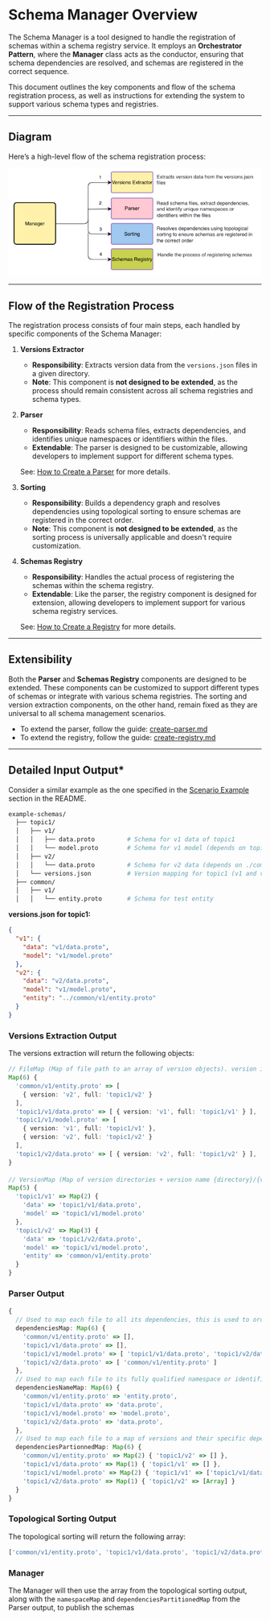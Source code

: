 # Schema Manager Overview

The Schema Manager is a tool designed to handle the registration of schemas within a schema registry service. It employs an **Orchestrator Pattern**, where the **Manager** class acts as the conductor, ensuring that schema dependencies are resolved, and schemas are registered in the correct sequence.

This document outlines the key components and flow of the schema registration process, as well as instructions for extending the system to support various schema types and registries.

---

## **Diagram**

Here’s a high-level flow of the schema registration process:

![Schema Manager Diagram](assets/overview-diagram.png)

---

## **Flow of the Registration Process**

The registration process consists of four main steps, each handled by specific components of the Schema Manager:

1. **Versions Extractor**

   - **Responsibility**: Extracts version data from the `versions.json` files in a given directory.
   - **Note**: This component is **not designed to be extended**, as the process should remain consistent across all schema registries and schema types.

2. **Parser**

   - **Responsibility**: Reads schema files, extracts dependencies, and identifies unique namespaces or identifiers within the files.
   - **Extendable**: The parser is designed to be customizable, allowing developers to implement support for different schema types.

   See: [How to Create a Parser](create-parser.md) for more details.

3. **Sorting**

   - **Responsibility**: Builds a dependency graph and resolves dependencies using topological sorting to ensure schemas are registered in the correct order.
   - **Note**: This component is **not designed to be extended**, as the sorting process is universally applicable and doesn't require customization.

4. **Schemas Registry**

   - **Responsibility**: Handles the actual process of registering the schemas within the schema registry.
   - **Extendable**: Like the parser, the registry component is designed for extension, allowing developers to implement support for various schema registry services.

   See: [How to Create a Registry](create-registry.md) for more details.

---

## **Extensibility**

Both the **Parser** and **Schemas Registry** components are designed to be extended. These components can be customized to support different types of schemas or integrate with various schema registries. The sorting and version extraction components, on the other hand, remain fixed as they are universal to all schema management scenarios.

- To extend the parser, follow the guide: [create-parser.md](create-parser.md)
- To extend the registry, follow the guide: [create-registry.md](create-registry.md)

---

## **Detailed Input Output\***

Consider a similar example as the one specified in the [Scenario Example](../README.md#scenario-example) section in the README.

```bash
example-schemas/
  ├── topic1/
  │   ├── v1/
  │   │   ├── data.proto         # Schema for v1 data of topic1
  │   │   └── model.proto        # Schema for v1 model (depends on topic1/v1/data.proto)
  │   ├── v2/
  │   │   └── data.proto         # Schema for v2 data (depends on ./common/v1/entity.proto)
  │   └── versions.json          # Version mapping for topic1 (v1 and v2)
  ├── common/
  │   ├── v1/
  │   │   └── entity.proto       # Schema for test entity
```

**versions.json for topic1:**

```json
{
  "v1": {
    "data": "v1/data.proto",
    "model": "v1/model.proto"
  },
  "v2": {
    "data": "v2/data.proto",
    "model": "v1/model.proto",
    "entity": "../common/v1/entity.proto"
  }
}
```

### Versions Extraction Output

The versions extraction will return the following objects:

```typescript
// FileMap (Map of file path to an array of version objects). version is the key in the versions.json file and full is directory of the versions.json with the key at the end {directory}/{version}
Map(6) {
  'common/v1/entity.proto' => [
    { version: 'v2', full: 'topic1/v2' }
  ],
  'topic1/v1/data.proto' => [ { version: 'v1', full: 'topic1/v1' } ],
  'topic1/v1/model.proto' => [
    { version: 'v1', full: 'topic1/v1' },
    { version: 'v2', full: 'topic1/v2' }
  ],
  'topic1/v2/data.proto' => [ { version: 'v2', full: 'topic1/v2' } ],
}

// VersionMap (Map of version directories + version name {directory}/{version}, to their mapping)
Map(5) {
  'topic1/v1' => Map(2) {
    'data' => 'topic1/v1/data.proto',
    'model' => 'topic1/v1/model.proto'
  },
  'topic1/v2' => Map(3) {
    'data' => 'topic1/v2/data.proto',
    'model' => 'topic1/v1/model.proto',
    'entity' => 'common/v1/entity.proto'
  }
}
```

### Parser Output

```typescript
{
  // Used to map each file to all its dependencies, this is used to order the file registration
  dependenciesMap: Map(6) {
    'common/v1/entity.proto' => [],
    'topic1/v1/data.proto' => [],
    'topic1/v1/model.proto' => [ 'topic1/v1/data.proto', 'topic1/v2/data.proto' ],
    'topic1/v2/data.proto' => [ 'common/v1/entity.proto' ]
  },
  // Used to map each file to its fully qualified namespace or identifier, this is used to format the dependency names for the registry
  dependenciesNameMap: Map(6) {
    'common/v1/entity.proto' => 'entity.proto',
    'topic1/v1/data.proto' => 'data.proto',
    'topic1/v1/model.proto' => 'model.proto',
    'topic1/v2/data.proto' => 'data.proto',
  },
  // Used to map each file to a map of versions and their specific dependencies, topic1/v1/model.proto has two versions for the same file meaning that two different schemas need to be registered for the same file
  dependenciesPartionnedMap: Map(6) {
    'common/v1/entity.proto' => Map(2) { 'topic1/v2' => [] },
    'topic1/v1/data.proto' => Map(1) { 'topic1/v1' => [] },
    'topic1/v1/model.proto' => Map(2) { 'topic1/v1' => ['topic1/v1/data.proto'], 'topic1/v2' => ['topic1/v2/data.proto'] },
    'topic1/v2/data.proto' => Map(1) { 'topic1/v2' => [Array] }
  }
}
```

### Topological Sorting Output

The topological sorting will return the following array:

```typescript
['common/v1/entity.proto', 'topic1/v1/data.proto', 'topic1/v2/data.proto', 'topic1/v1/model.proto'];
```

### Manager

The Manager will then use the array from the topological sorting output, along with the `namespaceMap` and `dependenciesPartitionedMap` from the Parser output, to publish the schemas
